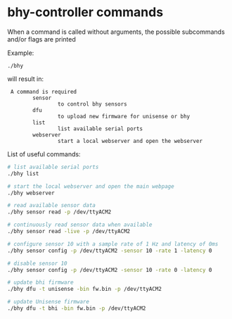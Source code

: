 # bhy-controller commands

When a command is called without arguments, the possible subcommands and/or flags are printed

Example: 
```
./bhy  
```
will result in:
```
 A command is required
        sensor
                to control bhy sensors
        dfu
                to upload new firmware for unisense or bhy
        list
                list available serial ports
        webserver
                start a local webserver and open the webserver
```

List of useful commands:
```bash
# list available serial ports
./bhy list

# start the local webserver and open the main webpage
./bhy webserver

# read available sensor data
./bhy sensor read -p /dev/ttyACM2

# continuously read sensor data when available
./bhy sensor read -live -p /dev/ttyACM2

# configure sensor 10 with a sample rate of 1 Hz and latency of 0ms
./bhy sensor config -p /dev/ttyACM2 -sensor 10 -rate 1 -latency 0

# disable sensor 10
./bhy sensor config -p /dev/ttyACM2 -sensor 10 -rate 0 -latency 0

# update bhi firmware
./bhy dfu -t unisense -bin fw.bin -p /dev/ttyACM2

# update Unisense firmware
./bhy dfu -t bhi -bin fw.bin -p /dev/ttyACM2
```
